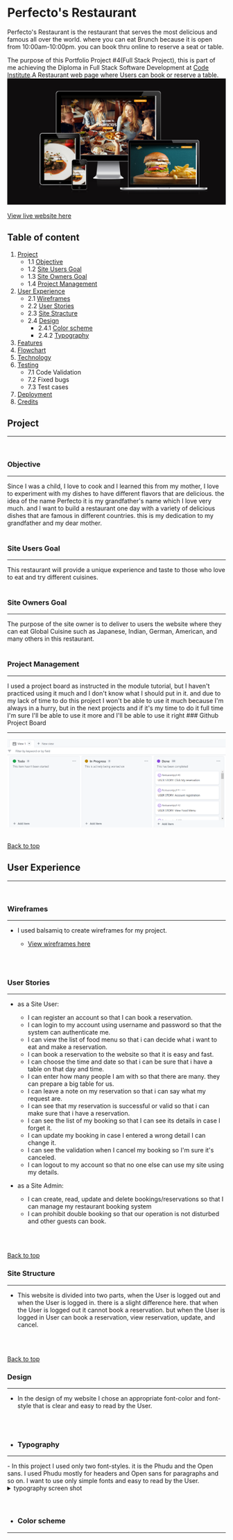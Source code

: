 # Perfecto's Restaurant

Perfecto's Restaurant is the restaurant that serves the most delicious and famous all over the world. where you can eat Brunch because it is open from 10:00am-10:00pm. you can book thru online to reserve a seat or table.

The purpose of this Portfolio Project #4(Full Stack Project), this is part of me achieving the Diploma in Full Stack Software Development at [Code Institute](https://codeinstitute.net/).A Restaurant web page where Users can book or reserve a table.
![Image](static/images/readme/amiresponsive.png)

[View live website here](https://myrestaurant2023.herokuapp.com/)

## Table of content
1. [Project](#project)
   - 1.1 [Objective](#objective)
   - 1.2 [Site Users Goal](#site-user-goal)
   - 1.3 [Site Owners Goal](#site-owners-goal)
   - 1.4 [Project Management](#project-management)
2. [User Experience](#user-experience)
   - 2.1 [Wireframes](#wireframes)
   - 2.2 [User Stories](#user-stories)
   - 2.3 [Site Stracture](#site-structure)
   - 2.4 [Design](#design)
      - 2.4.1 [Color scheme](#color-scheme)
      - 2.4.2 [Typography](#typography)
3. [Features](#features)
5. [Flowchart](#flowchart)
6. [Technology](#technology)
7. [Testing](#testing)
   - 7.1 Code Validation
   - 7.2 Fixed bugs
   - 7.3 Test cases
8. [Deployment](#deployment)
9. [Credits](#credits)

## Project
<hr>
<br>

### Objective
<hr>
Since I was a child, I love to cook and I learned this from my mother, I love to experiment with my dishes to have different flavors that are delicious. the idea of ​​the name Perfecto it is my grandfather's name which I love very much. and I want to build a restaurant one day with a variety of delicious dishes that are famous in different countries. this is my dedication to my grandfather and my dear mother.
<br>
<br>

### Site Users Goal
<hr>
This restaurant will provide a unique experience and taste to those who love to eat and try different cuisines.
<br>
<br>


### Site Owners Goal
<hr>
The purpose of the site owner is to deliver to users the website where they can eat Global Cuisine such as Japanese, Indian, German, American, and many others in this restaurant.
<br>
<br>


### Project Management
<hr>
I used a project board as instructed in the module tutorial, but I haven't practiced using it much and I don't know what I should put in it. and due to my lack of time to do this project I won't be able to use it much because I'm always in a hurry, but in the next projects and if it's my time to do it full time I'm sure I'll be able to use it more and I'll be able to use it right
### Github Project Board
<hr>

![Image](static/images/readme/githubprojectboard.png)
<br>
<br>

[Back to top](#table-of-content)

## User Experience
<hr>
<br>

### Wireframes
<hr>

 - I used balsamiq to create wireframes for my project.

   - [View wireframes here](https://balsamiq.cloud/s4lj2vf/pr3c5y)
<br>
<br>

### User Stories
<hr>

- as a Site User:
   - I can register an account so that I can book a reservation.
   - I can login to my account using username and password so that the system can authenticate me.
   - I can view the list of food menu so that i can decide what i want to eat and make a reservation.
   - I can book a reservation to the website so that it is easy and fast.
   - I can choose the time and date so that i can be sure that i have a table on that day and time.
   - I can enter how many people I am with so that there are many. they can prepare a big table for us.
   - I can leave a note on my reservation so that i can say what my request are.
   - I can see that my reservation is successful or valid so that i can make sure that i have a reservation.
   - I can see the list of my booking so that I can see its details in case I forget it.
   - I can update my booking in case I entered a wrong detail I can change it.
   - I can see the validation when I cancel my booking so I'm sure it's canceled.
   - I can logout to my account so that no one else can use my site using my details.

- as a Site Admin:
   - I can create, read, update and delete bookings/reservations so that I can manage my restaurant booking system
   - I can prohibit double booking so that our operation is not disturbed and other guests can book.
<br>
<br>

[Back to top](#table-of-content)

### Site Structure
<hr>
   
   - This website is divided into two parts, when the User is logged out and when the User is logged in. there is a slight difference here. that when the User is logged out it cannot book a reservation. but when the User is logged in User can book a reservation, view reservation, update, and cancel.
<br>
<br>

[Back to top](#table-of-content)

### Design
<hr>

- In the design of my website I chose an appropriate font-color and font-style that is clear and easy to read by the User.
<br>
<br>

  - ### Typography
   <hr>
   - In this project I used only two font-styles. it is the Phudu and the Open sans. I used Phudu mostly for headers and Open sans for paragraphs and so on. I want to use only simple fonts and easy to read by the User.
   <details><summary>typography screen shot</summary>
      <p> <img src="static/images/readme/typography.png"></p>
      </details>
   <br>
   <br>
 
   - ### Color scheme
   <hr>





